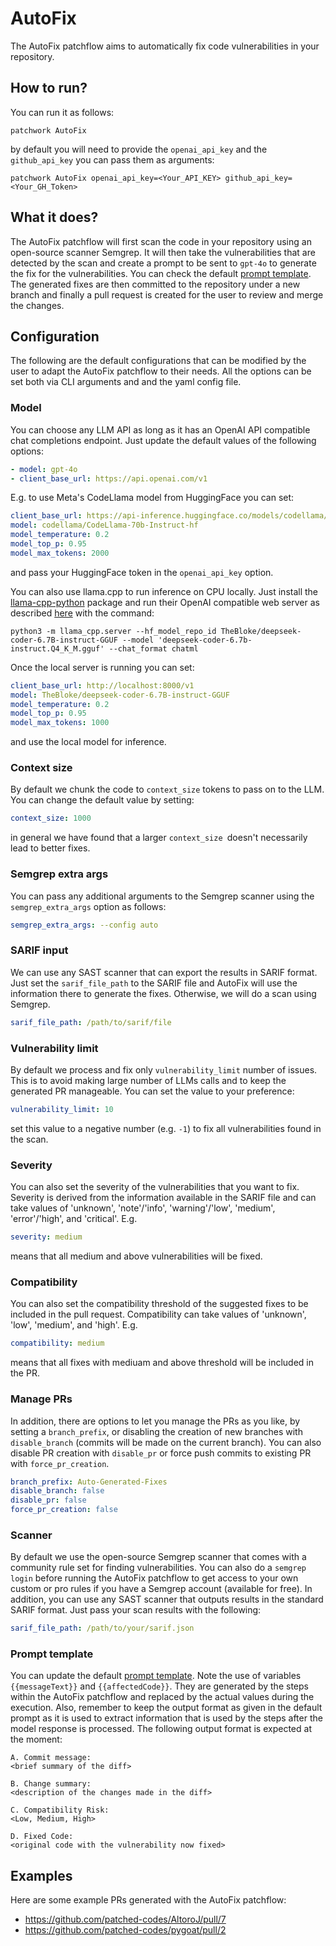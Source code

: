 # AutoFix

The AutoFix patchflow aims to automatically fix code vulnerabilities in your repository. 

## How to run?
 
You can run it as follows:

`patchwork AutoFix`

by default you will need to provide the `openai_api_key` and the `github_api_key` you can pass them as arguments: 

`patchwork AutoFix openai_api_key=<Your_API_KEY> github_api_key=<Your_GH_Token>`

## What it does?

The AutoFix patchflow will first scan the code in your repository using an open-source scanner Semgrep. It will then take the vulnerabilities that are detected by the scan and create a prompt to be sent to `gpt-4o` to generate the fix for the vulnerabilities. You can check the default [prompt template](./default_prompt.json). The generated fixes are then committed to the repository under a new branch and finally a pull request is created for the user to review and merge the changes. 

## Configuration

The following are the default configurations that can be modified by the user to adapt the AutoFix patchflow to their needs. All the options can be set both via CLI arguments and and the yaml config file.

### Model

You can choose any LLM API as long as it has an OpenAI API compatible chat completions endpoint. Just update the default values of the following options:

```yaml
- model: gpt-4o
- client_base_url: https://api.openai.com/v1
```

E.g. to use Meta's CodeLlama model from HuggingFace you can set:

```yaml
client_base_url: https://api-inference.huggingface.co/models/codellama/CodeLlama-70b-Instruct-hf/v1
model: codellama/CodeLlama-70b-Instruct-hf
model_temperature: 0.2
model_top_p: 0.95
model_max_tokens: 2000
```
and pass your HuggingFace token in the `openai_api_key` option.

You can also use llama.cpp to run inference on CPU locally. Just install the [llama-cpp-python](https://github.com/abetlen/llama-cpp-python) package and run their OpenAI compatible web server as described [here](https://github.com/abetlen/llama-cpp-python) with the command:

`python3 -m llama_cpp.server --hf_model_repo_id TheBloke/deepseek-coder-6.7B-instruct-GGUF --model 'deepseek-coder-6.7b-instruct.Q4_K_M.gguf' --chat_format chatml`

Once the local server is running you can set:

```yaml
client_base_url: http://localhost:8000/v1
model: TheBloke/deepseek-coder-6.7B-instruct-GGUF
model_temperature: 0.2
model_top_p: 0.95
model_max_tokens: 1000
```
and use the local model for inference.

### Context size
By default we chunk the code to `context_size` tokens to pass on to the LLM. You can change the default value by setting:

```yaml
context_size: 1000
```
in general we have found that a larger `context_size `doesn't necessarily lead to better fixes.

### Semgrep extra args
You can pass any additional arguments to the Semgrep scanner using the `semgrep_extra_args` option as follows:

```yaml
semgrep_extra_args: --config auto
```

### SARIF input
We can use any SAST scanner that can export the results in SARIF format. Just set the `sarif_file_path` to the SARIF file and AutoFix will use the information there to generate the fixes. Otherwise, we will do a scan using Semgrep.

```yaml
sarif_file_path: /path/to/sarif/file
```

### Vulnerability limit
By default we process and fix only `vulnerability_limit` number of issues. This is to avoid making large number of LLMs calls and to keep the generated PR manageable. You can set the value to your preference:

```yaml
vulnerability_limit: 10
``` 
set this value to a negative number (e.g. `-1`) to fix all vulnerabilities found in the scan.

### Severity
You can also set the severity of the vulnerabilities that you want to fix. Severity is derived from the information available in the SARIF file and can take values of 'unknown', 'note'/'info', 'warning'/'low', 'medium', 'error'/'high', and 'critical'. E.g.

```yaml
severity: medium
```
means that all medium and above vulnerabilities will be fixed.

### Compatibility
You can also set the compatibility threshold of the suggested fixes to be included in the pull request. Compatibility can take values of 'unknown', 'low', 'medium', and 'high'. E.g.

```yaml
compatibility: medium
```
means that all fixes with mediuam and above threshold will be included in the PR.

### Manage PRs
In addition, there are options to let you manage the PRs as you like, by setting a `branch_prefix`,  or disabling the creation of new branches with `disable_branch` (commits will be made on the current branch). You can also disable PR creation with `disable_pr` or force push commits to existing PR with `force_pr_creation`.

```yaml
branch_prefix: Auto-Generated-Fixes
disable_branch: false
disable_pr: false
force_pr_creation: false
```

### Scanner
By default we use the open-source Semgrep scanner that comes with a community rule set for finding vulnerabilities. You can also do a `semgrep login` before running the AutoFix patchflow to get access to your own custom or pro rules if you have a Semgrep account (available for free).  In addition, you can use any SAST scanner that outputs results in the standard SARIF format. Just pass your scan results with the following:

```yaml
sarif_file_path: /path/to/your/sarif.json
```

### Prompt template

You can update the default [prompt template](./default_prompt.json). Note the use of variables `{{messageText}}` and `{{affectedCode}}`. They are generated by the steps within the AutoFix patchflow and replaced by the actual values during the execution. Also, remember to keep the output format as given in the default prompt as it is used to extract information that is used by the steps after the model response is processed.  The following output format is expected at the moment:
```
A. Commit message:
<brief summary of the diff>

B. Change summary:
<description of the changes made in the diff>

C. Compatibility Risk:
<Low, Medium, High> 

D. Fixed Code:
<original code with the vulnerability now fixed>
```

## Examples

Here are some example PRs generated with the AutoFix patchflow:

- https://github.com/patched-codes/AltoroJ/pull/7
- https://github.com/patched-codes/pygoat/pull/2
